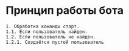 ﻿# Принцип работы бота

    1. Обработка команды старт.
    1.1. Если пользователь найден.
    1.2. Если пользователь не найден.
    1.2.1. Создаётся пустой пользователь

